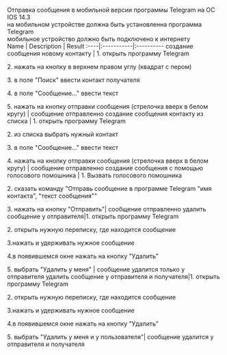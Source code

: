 Отправка сообщения в мобильной версии программы Telegram на ОС IOS 14.3 <br/>
на мобильном устройстве должна быть установленна программа Telegram <br/>
мобильное устройство должно быть подключено к интернету <br/>
Name | Description | Result
:----|:-----------|:----------
создание сообщения новому контакту | 1. открыть программу Telegram <p> 2. нажать на кнопку в верхнем правом углу (квадрат с пером) <p> 3. в поле "Поиск" ввести контакт получателя <p> 4. в поле "Сообщение..." ввести текст <p> 5. нажать на кнопку отправки сообщения (стрелочка вверх в белом кругу) | сообщение отправленно
создание сообщения контакту из списка | 1. открыть программу Telegram <p> 2. из списка выбрать нужный контакт <p> 3. в поле "Сообщение..." ввести текст <p> 4. нажать на кнопку отправки сообщения (стрелочка вверх в белом кругу) | сообщение отправленно
создание сообщения с помощью голосового помошника | 1. Вызвать голосового помошника <p> 2. сказать команду "Отправь сообщение в программе Telegram "имя контакта", "текст сообщения"" <p> 3. нажать на кнопку "Отправить"| сообщение отправленно
удалить сообщение у отправителя|1. открыть программу Telegram <p> 2. открыть нужную переписку, где находится сообщение <p> 3.нажать и удерживать нужное сообщение <p> 4.в появившемся окне нажать на кнопку "Удалить" <p> 5. выбрать "Удалить у меня" | сообщение удалится только у отправителя
удалить сообщение у отправителя и получателя|1. открыть программу Telegram <p> 2. открыть нужную переписку, где находится сообщение <p> 3.нажать и удерживать нужное сообщение <p> 4.в появившемся окне нажать на кнопку "Удалить" <p> 5. выбрать "Удалить у меня и у пользователя"| сообщение удалится у отправителя и получателя
